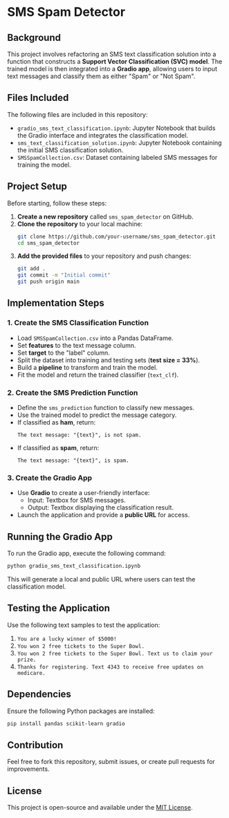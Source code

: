 # SMS Spam Detector

## Background
This project involves refactoring an SMS text classification solution into a function that constructs a **Support Vector Classification (SVC) model**. The trained model is then integrated into a **Gradio app**, allowing users to input text messages and classify them as either "Spam" or "Not Spam".

## Files Included
The following files are included in this repository:
- `gradio_sms_text_classification.ipynb`: Jupyter Notebook that builds the Gradio interface and integrates the classification model.
- `sms_text_classification_solution.ipynb`: Jupyter Notebook containing the initial SMS classification solution.
- `SMSSpamCollection.csv`: Dataset containing labeled SMS messages for training the model.

## Project Setup
Before starting, follow these steps:
1. **Create a new repository** called `sms_spam_detector` on GitHub.
2. **Clone the repository** to your local machine:
   ```bash
   git clone https://github.com/your-username/sms_spam_detector.git
   cd sms_spam_detector
   ```
3. **Add the provided files** to your repository and push changes:
   ```bash
   git add .
   git commit -m "Initial commit"
   git push origin main
   ```

## Implementation Steps
### 1. Create the SMS Classification Function
- Load `SMSSpamCollection.csv` into a Pandas DataFrame.
- Set **features** to the text message column.
- Set **target** to the "label" column.
- Split the dataset into training and testing sets (**test size = 33%**).
- Build a **pipeline** to transform and train the model.
- Fit the model and return the trained classifier (`text_clf`).

### 2. Create the SMS Prediction Function
- Define the `sms_prediction` function to classify new messages.
- Use the trained model to predict the message category.
- If classified as **ham**, return:
  ```
  The text message: "{text}", is not spam.
  ```
- If classified as **spam**, return:
  ```
  The text message: "{text}", is spam.
  ```

### 3. Create the Gradio App
- Use **Gradio** to create a user-friendly interface:
  - Input: Textbox for SMS messages.
  - Output: Textbox displaying the classification result.
- Launch the application and provide a **public URL** for access.

## Running the Gradio App
To run the Gradio app, execute the following command:
```bash
python gradio_sms_text_classification.ipynb
```
This will generate a local and public URL where users can test the classification model.

## Testing the Application
Use the following text samples to test the application:
1. `You are a lucky winner of $5000!`
2. `You won 2 free tickets to the Super Bowl.`
3. `You won 2 free tickets to the Super Bowl. Text us to claim your prize.`
4. `Thanks for registering. Text 4343 to receive free updates on medicare.`

## Dependencies
Ensure the following Python packages are installed:
```bash
pip install pandas scikit-learn gradio
```

## Contribution
Feel free to fork this repository, submit issues, or create pull requests for improvements.

## License
This project is open-source and available under the [MIT License](LICENSE).
